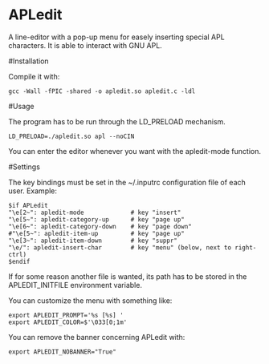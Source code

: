 APLedit
=======

A line-editor with a pop-up menu for easely inserting special APL characters.
It is able to interact with GNU APL.

#Installation

Compile it with:

    gcc -Wall -fPIC -shared -o apledit.so apledit.c -ldl

#Usage

The program has to be run through the LD_PRELOAD mechanism.

    LD_PRELOAD=./apledit.so apl --noCIN

You can enter the editor whenever you want with the apledit-mode function.

#Settings

The key bindings must be set in the ~/.inputrc configuration file of each user.
Example:

    $if APLedit
    "\e[2~": apledit-mode             # key "insert"
    "\e[5~": apledit-category-up      # key "page up"
    "\e[6~": apledit-category-down    # key "page down"
    #"\e[5~": apledit-item-up         # key "page up"
    "\e[3~": apledit-item-down        # key "suppr"
    "\e/": apledit-insert-char        # key "menu" (below, next to right-ctrl)
    $endif

If for some reason another file is wanted, its path has to be stored in the
APLEDIT_INITFILE environment variable.

You can customize the menu with something like:

    export APLEDIT_PROMPT='%s [%s] '
    export APLEDIT_COLOR=$'\033[0;1m'

You can remove the banner concerning APLedit with:

    export APLEDIT_NOBANNER="True"

